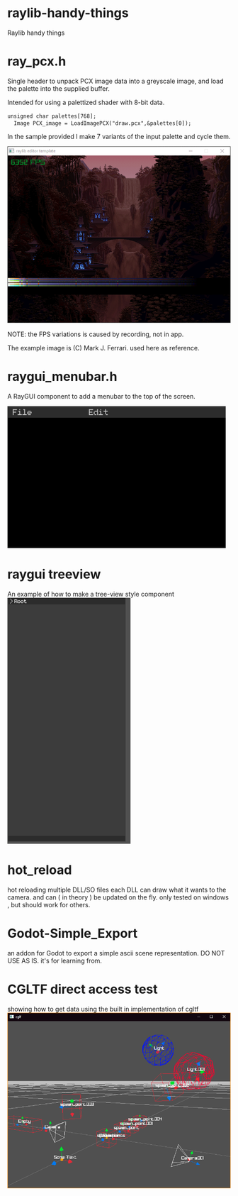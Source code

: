 # raylib-handy-things
Raylib handy things

# ray_pcx.h 
Single header to unpack PCX image data into a greyscale image, and load the palette into the supplied buffer.

Intended for using a palettized shader with 8-bit data.

```
unsigned char palettes[768];
  Image PCX_image = LoadImagePCX("draw.pcx",&palettes[0]);
```
In the sample provided I make 7 variants of the input palette and cycle them.  

![](https://github.com/JettMonstersGoBoom/raylib-handy-things/blob/main/RayPCX/pcx_test.gif)

NOTE: the FPS variations is caused by recording, not in app.

The example image is (C) Mark J. Ferrari. used here as reference.

# raygui_menubar.h 
A RayGUI component to add a menubar to the top of the screen. 

![](https://github.com/JettMonstersGoBoom/raylib-handy-things/blob/main/RayMenuBar/menu.gif)

# raygui treeview 
An example of how to make a tree-view style component 
![](https://github.com/JettMonstersGoBoom/raylib-handy-things/blob/main/rayTreeView/treeview.gif)

# hot_reload 
hot reloading multiple DLL/SO files each DLL can draw what it wants to the camera. and can ( in theory ) be updated on the fly.
only tested on windows , but should work for others. 


# Godot-Simple_Export 
an addon for Godot to export a simple ascii scene representation. DO NOT USE AS IS. it's for learning from. 

# CGLTF direct access test
showing how to get data using the built in implementation of cgltf
![](https://github.com/JettMonstersGoBoom/raylib-handy-things/blob/main/cgltf_direct/screenshot.png)
